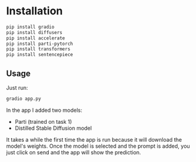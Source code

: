 # Installation

```bash
pip install gradio
pip install diffusers
pip install accelerate
pip install parti-pytorch
pip install transformers
pip install sentencepiece
```

## Usage

Just run:
```bash
gradio app.py
```
In the app I added two models:
- Parti (trained on task 1)
- Distilled Stable Diffusion model

It takes a while the first time the app is run because it will download the model's weights.
Once the model is selected and the prompt is added, you just click on send and the app will show the prediction.